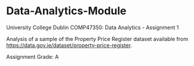 # Data-Analytics-Module

University College Dublin COMP47350: Data Analytics - Assignment 1

Analysis of a sample of the Property Price Register dataset available from https://data.gov.ie/dataset/property-price-register. 

Assignment Grade: A
